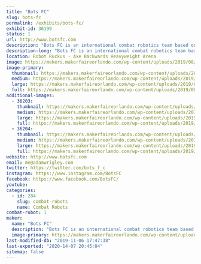```yaml
---
title: "Bots FC"
slug: bots-fc
permalink: /exhibits/bots-fc/
exhibit-id: 36199
status: 1
url: http://www.botsfc.com
description: "Bots FC is an international combat robotics team based out of Brooklyn, NY. They are the 2018 1st place and 2016 3rd place winners at Orlando Maker Faire Robot Ruckus, competed on the 2019 Battlebots TV series with “Shatter!”, and went undefeated on the Chinese TV show This Is Fighting Robots with “Blue”. Come see them fight in the combat robotics exhibition!"
description-long: "Bots FC is an international combat robotics team based out of Brooklyn, NY. They are the 2018 1st place and 2016 3rd place winners at Orlando Maker Faire Robot Ruckus, competed on the 2019 Battlebots TV series with “Shatter!”, and went undefeated on the Chinese TV show This Is Fighting Robots with “Blue”. Come see them fight in the combat robotics exhibition!"
location: Robot Ruckus - Axe Backwards Heavyweight Arena
image: https://makers.makerfaireorlando.com/wp-content/uploads/2019/08/60175167_547055505825255_4648804289524559232_n-1-1024x1024.jpg
image-primary:
  thumbnail: https://makers.makerfaireorlando.com/wp-content/uploads/2019/08/60175167_547055505825255_4648804289524559232_n-1-150x150.jpg
  medium: https://makers.makerfaireorlando.com/wp-content/uploads/2019/08/60175167_547055505825255_4648804289524559232_n-1-300x300.jpg
  large: https://makers.makerfaireorlando.com/wp-content/uploads/2019/08/60175167_547055505825255_4648804289524559232_n-1-1024x1024.jpg
  full: https://makers.makerfaireorlando.com/wp-content/uploads/2019/08/60175167_547055505825255_4648804289524559232_n-1.jpg
additional-images:
  - 36203:
    thumbnail: https://makers.makerfaireorlando.com/wp-content/uploads/2019/08/58629911_2256709491081808_1457493058793766912_o-2-150x150.jpg
    medium: https://makers.makerfaireorlando.com/wp-content/uploads/2019/08/58629911_2256709491081808_1457493058793766912_o-2-300x225.jpg
    large: https://makers.makerfaireorlando.com/wp-content/uploads/2019/08/58629911_2256709491081808_1457493058793766912_o-2-1024x769.jpg
    full: https://makers.makerfaireorlando.com/wp-content/uploads/2019/08/58629911_2256709491081808_1457493058793766912_o-2.jpg
  - 36204:
    thumbnail: https://makers.makerfaireorlando.com/wp-content/uploads/2019/08/64230522_2051274831661058_7907333591262333584_n-150x150.jpg
    medium: https://makers.makerfaireorlando.com/wp-content/uploads/2019/08/64230522_2051274831661058_7907333591262333584_n-300x300.jpg
    large: https://makers.makerfaireorlando.com/wp-content/uploads/2019/08/64230522_2051274831661058_7907333591262333584_n-1024x1024.jpg
    full: https://makers.makerfaireorlando.com/wp-content/uploads/2019/08/64230522_2051274831661058_7907333591262333584_n.jpg
website: http://www.botsfc.com
email: me@adamwrigley.com
twitter: https://twitter.com/bots_f_c
instagram: https://www.instagram.com/BotsFC
facebook: https://www.facebook.com/BotsFC/
youtube: 
categories:
  - id: 284
    slug: combat-robots
    name: Combat Robots
combat-robot: 1
maker:
  name: "Bots FC"
  description: "Bots FC is an international combat robotics team based out of Brooklyn, NY. They are the 2018 1st place and 2016 3rd place winners at Orlando Maker Faire Robot Ruckus, competed on the 2019 Battlebots TV series with \"Shatter!\", and went undefeated on the Chinese TV show This Is Fighting Robots with \"Blue\". Come see them fight in the combat robotics exhibition!"
  image-primary: https://makers.makerfaireorlando.com/wp-content/uploads/2018/10/iUS7Ol7t_400x400.jpg
last-modified-db: "2019-11-06 17:47:38"
last-exported: "2020-14-07 20:45:04"
sitemap: false
---
```

